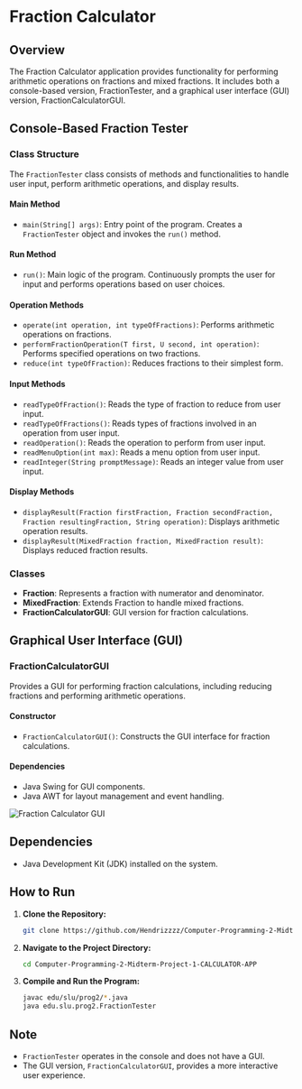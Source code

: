 # Fraction Calculator

## Overview

The Fraction Calculator application provides functionality for performing arithmetic operations on fractions and mixed fractions. It includes both a console-based version, FractionTester, and a graphical user interface (GUI) version, FractionCalculatorGUI.

## Console-Based Fraction Tester

### Class Structure

The `FractionTester` class consists of methods and functionalities to handle user input, perform arithmetic operations, and display results.

#### Main Method
- `main(String[] args)`: Entry point of the program. Creates a `FractionTester` object and invokes the `run()` method.

#### Run Method
- `run()`: Main logic of the program. Continuously prompts the user for input and performs operations based on user choices.

#### Operation Methods
- `operate(int operation, int typeOfFractions)`: Performs arithmetic operations on fractions.
- `performFractionOperation(T first, U second, int operation)`: Performs specified operations on two fractions.
- `reduce(int typeOfFraction)`: Reduces fractions to their simplest form.

#### Input Methods
- `readTypeOfFraction()`: Reads the type of fraction to reduce from user input.
- `readTypeOfFractions()`: Reads types of fractions involved in an operation from user input.
- `readOperation()`: Reads the operation to perform from user input.
- `readMenuOption(int max)`: Reads a menu option from user input.
- `readInteger(String promptMessage)`: Reads an integer value from user input.

#### Display Methods
- `displayResult(Fraction firstFraction, Fraction secondFraction, Fraction resultingFraction, String operation)`: Displays arithmetic operation results.
- `displayResult(MixedFraction fraction, MixedFraction result)`: Displays reduced fraction results.

### Classes

- **Fraction**: Represents a fraction with numerator and denominator.
- **MixedFraction**: Extends Fraction to handle mixed fractions.
- **FractionCalculatorGUI**: GUI version for fraction calculations.

## Graphical User Interface (GUI)

### FractionCalculatorGUI

Provides a GUI for performing fraction calculations, including reducing fractions and performing arithmetic operations.

#### Constructor
- `FractionCalculatorGUI()`: Constructs the GUI interface for fraction calculations.

#### Dependencies
- Java Swing for GUI components.
- Java AWT for layout management and event handling.

![Fraction Calculator GUI](https://github.com/Hendrizzzz/CS-122-LAB-/assets/139997209/bd4f0fb8-d6a6-4a65-8c0b-546b109437fc)

## Dependencies

- Java Development Kit (JDK) installed on the system.

## How to Run

1. **Clone the Repository:**
    ```bash
    git clone https://github.com/Hendrizzzz/Computer-Programming-2-Midterm-Project-1-CALCULATOR-APP
    ```

2. **Navigate to the Project Directory:**
    ```bash
    cd Computer-Programming-2-Midterm-Project-1-CALCULATOR-APP
    ```

3. **Compile and Run the Program:**
    ```bash
    javac edu/slu/prog2/*.java
    java edu.slu.prog2.FractionTester
    ```



## Note

- `FractionTester` operates in the console and does not have a GUI.
- The GUI version, `FractionCalculatorGUI`, provides a more interactive user experience.
